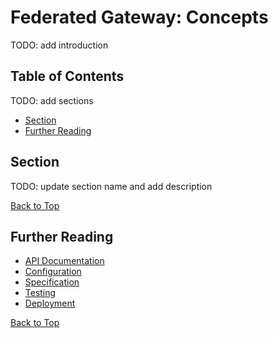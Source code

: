 # Federated Gateway: Concepts

TODO: add introduction

## Table of Contents

TODO: add sections
- [Section](#section)
- [Further Reading](#further-reading)

## Section

TODO: update section name and add description

[Back to Top][top]

## Further Reading

- [API Documentation](api.md)
- [Configuration](configuration.md)
- [Specification](specification.md)
- [Testing](testing.md)
- [Deployment](deployment.md)

[Back to Top][top]

[top]: #federated-gateway-concepts
